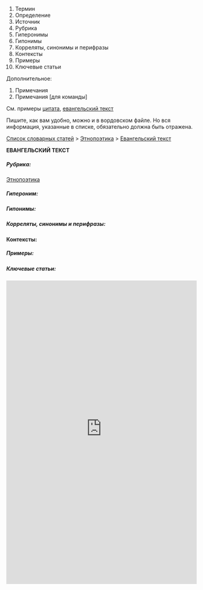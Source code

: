 <ol>
  <li>Термин</li>
  <li>Определение</li>
  <li>Источник</li>
  <li>Рубрика</li>
  <li>Гиперонимы</li>
  <li>Гипонимы</li>
  <li>Корреляты, синонимы и перифразы</li>
  <li>Контексты</li>
  <li>Примеры</li>
  <li>Ключевые статьи</li>
</ol>

Дополнительное:  
<ol>
  <li>Примечания</li>
  <li>Примечания [для команды]</li>
</ol>

См. примеры [цитата](цитата.md), [евангельский текст](евангельский_текст.md)  

Пишите, как вам удобно, можно и в вордовском файле. Но вся информация, указанные в списке, обязательно должна быть отражена.




<style>
st { color: Gray;
  font-style: italic;}
</style>

[Список словарных статей](https://thesaurus-dostoevsky.github.io/Thesaurus/) > [Этнопоэтика](ethnopoe.md) > [Евангельский текст](евангельский_текст.md) 

**ЕВАНГЕЛЬСКИЙ ТЕКСТ**

##### Рубрика:
[Этнопоэтика](ethnopoe.md)
##### Гипероним:
##### Гипонимы:
##### Корреляты, синонимы и перифразы:

#### Контексты:  

##### Примеры:


##### Ключевые статьи:  

<iframe src="https://thesaurus-dostoevsky.github.io/nk/ .html" style="border:0px;width:100%;height:800px" allowfullscreen="true" webkitallowfullscreen="true" mozallowfullscreen="true">
